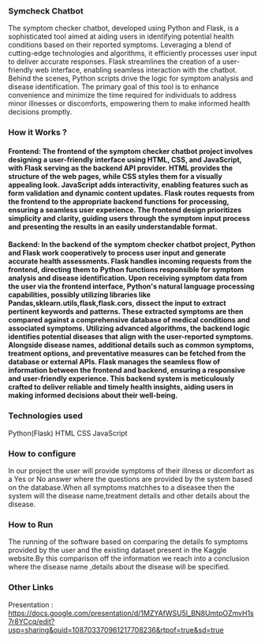 ### Symcheck Chatbot

The symptom checker chatbot, developed using Python and Flask, is a sophisticated tool aimed at aiding users in identifying potential health conditions based on their reported symptoms. Leveraging a blend of cutting-edge technologies and algorithms, it efficiently processes user input to deliver accurate responses. Flask streamlines the creation of a user-friendly web interface, enabling seamless interaction with the chatbot. Behind the scenes, Python scripts drive the logic for symptom analysis and disease identification. The primary goal of this tool is to enhance convenience and minimize the time required for individuals to address minor illnesses or discomforts, empowering them to make informed health decisions promptly.

### How it Works ?

#### Frontend: The frontend of the symptom checker chatbot project involves designing a user-friendly interface using HTML, CSS, and JavaScript, with Flask serving as the backend API provider. HTML provides the structure of the web pages, while CSS styles them for a visually appealing look. JavaScript adds interactivity, enabling features such as form validation and dynamic content updates. Flask routes requests from the frontend to the appropriate backend functions for processing, ensuring a seamless user experience. The frontend design prioritizes simplicity and clarity, guiding users through the symptom input process and presenting the results in an easily understandable format.

#### Backend: In the backend of the symptom checker chatbot project, Python and Flask work cooperatively to process user input and generate accurate health assessments. Flask handles incoming requests from the frontend, directing them to Python functions responsible for symptom analysis and disease identification. Upon receiving symptom data from the user via the frontend interface, Python's natural language processing capabilities, possibly utilizing libraries like Pandas,sklearn.utils,flask,flask.cors, dissect the input to extract pertinent keywords and patterns. These extracted symptoms are then compared against a comprehensive database of medical conditions and associated symptoms. Utilizing advanced algorithms, the backend logic identifies potential diseases that align with the user-reported symptoms. Alongside disease names, additional details such as common symptoms, treatment options, and preventative measures can be fetched from the database or external APIs. Flask manages the seamless flow of information between the frontend and backend, ensuring a responsive and user-friendly experience. This backend system is meticulously crafted to deliver reliable and timely health insights, aiding users in making informed decisions about their well-being.

### Technologies used

Python(Flask) HTML CSS JavaScript

### How to configure

In our project the user will provide symptoms of their illness or dicomfort as a Yes or No answer where the questions are provided by the system based on the database.When all symptoms matchhes to a diseasee then the system will the disease name,treatment details and other details about the disease.

### How to Run

The running of the software based on comparing the details fo symptoms provided by the user and the existing dataset present in the Kaggle website.By this comparison off the information we reach into a conclusion where the disease name ,details about the disease will be specified.

### Other Links
Presentation : https://docs.google.com/presentation/d/1MZYAfWSU5l_BN8UmtpOZmvH1s7r8YCcq/edit?usp=sharing&ouid=108703370961217708236&rtpof=true&sd=true  

